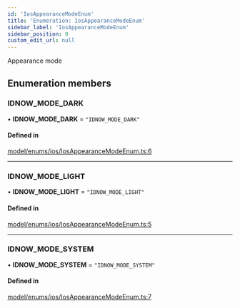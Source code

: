 ```yaml
---
id: 'IosAppearanceModeEnum'
title: 'Enumeration: IosAppearanceModeEnum'
sidebar_label: 'IosAppearanceModeEnum'
sidebar_position: 0
custom_edit_url: null
---
```


Appearance mode

## Enumeration members

### IDNOW_MODE_DARK

• **IDNOW_MODE_DARK** = `"IDNOW_MODE_DARK"`

#### Defined in

[model/enums/ios/IosAppearanceModeEnum.ts:6](https://github.com/tokenstreet-tech/react-native-idnow-videoident/blob/314d601/src/model/enums/ios/IosAppearanceModeEnum.ts#L6)

---

### IDNOW_MODE_LIGHT

• **IDNOW_MODE_LIGHT** = `"IDNOW_MODE_LIGHT"`

#### Defined in

[model/enums/ios/IosAppearanceModeEnum.ts:5](https://github.com/tokenstreet-tech/react-native-idnow-videoident/blob/314d601/src/model/enums/ios/IosAppearanceModeEnum.ts#L5)

---

### IDNOW_MODE_SYSTEM

• **IDNOW_MODE_SYSTEM** = `"IDNOW_MODE_SYSTEM"`

#### Defined in

[model/enums/ios/IosAppearanceModeEnum.ts:7](https://github.com/tokenstreet-tech/react-native-idnow-videoident/blob/314d601/src/model/enums/ios/IosAppearanceModeEnum.ts#L7)
